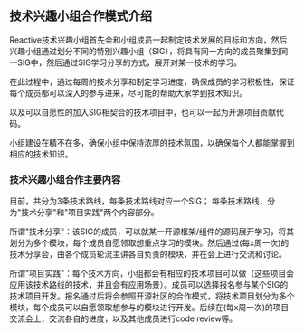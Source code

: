 ## 技术兴趣小组合作模式介绍

Reactive技术兴趣小组首先会和小组成员一起制定技术发展的目标和方向，然后兴趣小组通过划分不同的特别兴趣小组（SIG），将具有同一方向的成员聚集到同一SIG中，然后通过SIG学习分享的方式，展开对某一技术的学习。

在此过程中，通过每周的技术分享和制定学习进度，确保成员的学习积极性，保证每个成员都可以深入的参与进来，尽可能的帮助大家学到技术知识。

以及可以自愿性的加入SIG相契合的技术项目中，也可以一起为开源项目贡献代码。

小组建设在精不在多，确保小组中保持浓厚的技术氛围，以确保每个人都能掌握到相应的技术知识。

### 技术兴趣小组合作主要内容

目前，共分为3条技术路线，每条技术路线对应一个SIG； 每条技术路线，分为"技术分享"和"项目实践"两个内容部分。

所谓"技术分享"：该SIG的成员，可以就某一开源框架/组件的源码展开学习，将其划分为多个模块，每个成员自愿领取想重点学习的模块。然后通过(每x周一次)的技术分享会，由各个成员轮流主讲各自负责的模块，并在会上进行交流和讨论。

所谓"项目实践"：每个技术方向，小组都会有相应的技术项目可以做（这些项目会应用该技术路线的技术，并且会有应用场景）。成员可以选择报名参与某个SIG的技术项目开发。报名通过后将会参照开源社区的合作模式，将技术项目划分为多个模块，每个成员可以自愿领取想参与的模块进行开发。后续在(每x周一次)的项目交流会上，交流各自的进度，以及其他成员进行code review等。